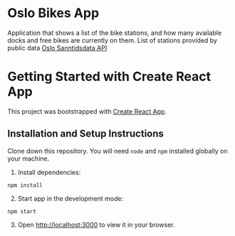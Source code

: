 # Oslo Bikes App

Application that shows a list of the bike stations, and how many available docks and free bikes are currently on them. List of stations provided by public data <a href="https://oslobysykkel.no/apne-data/sanntid" target="_blank">Oslo Sanntidsdata API</a>

# Getting Started with Create React App

This project was bootstrapped with [Create React App](https://github.com/facebook/create-react-app).

## Installation and Setup Instructions

Clone down this repository. You will need `node` and `npm` installed globally on your machine.

1. Install dependencies:

`npm install`

2. Start app in the development mode:

`npm start`

3. Open [http://localhost:3000](http://localhost:3000) to view it in your browser.
